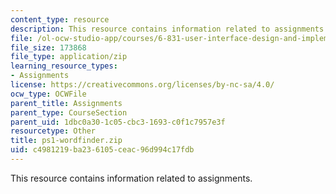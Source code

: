 ```yaml
---
content_type: resource
description: This resource contains information related to assignments.
file: /ol-ocw-studio-app/courses/6-831-user-interface-design-and-implementation-spring-2011/c4981219ba236105ceac96d994c17fdb_ps1-wordfinder.zip
file_size: 173868
file_type: application/zip
learning_resource_types:
- Assignments
license: https://creativecommons.org/licenses/by-nc-sa/4.0/
ocw_type: OCWFile
parent_title: Assignments
parent_type: CourseSection
parent_uid: 1dbc0a30-1c05-cbc3-1693-c0f1c7957e3f
resourcetype: Other
title: ps1-wordfinder.zip
uid: c4981219-ba23-6105-ceac-96d994c17fdb
---
```

This resource contains information related to assignments.